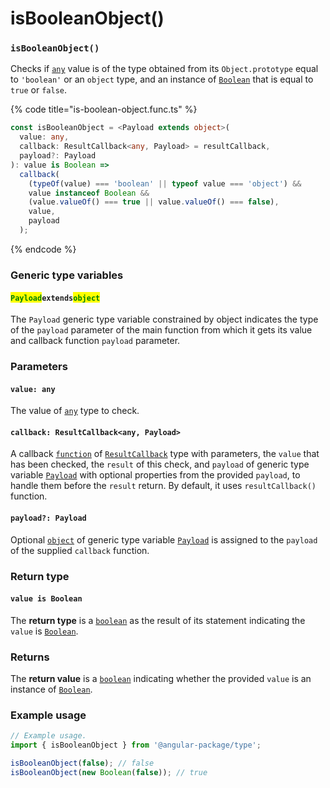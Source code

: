 # isBooleanObject()

### `isBooleanObject()`

Checks if [`any`](https://www.typescriptlang.org/docs/handbook/2/everyday-types.html#any) value is of the type obtained from its `Object.prototype` equal to `'boolean'` or an `object` type, and an instance of [`Boolean`](https://developer.mozilla.org/en-US/docs/Web/JavaScript/Reference/Global\_Objects/Boolean) that is equal to `true` or `false`.

{% code title="is-boolean-object.func.ts" %}
```typescript
const isBooleanObject = <Payload extends object>(
  value: any,
  callback: ResultCallback<any, Payload> = resultCallback,
  payload?: Payload
): value is Boolean =>
  callback(
    (typeOf(value) === 'boolean' || typeof value === 'object') &&
    value instanceof Boolean &&
    (value.valueOf() === true || value.valueOf() === false),
    value,
    payload
  );
```
{% endcode %}

### Generic type variables

#### <mark style="color:green;">**`Payload`**</mark>**`extends`**<mark style="color:green;">**`object`**</mark>

The `Payload` generic type variable constrained by object indicates the type of the `payload` parameter of the main function from which it gets its value and callback function `payload` parameter.

### Parameters

#### `value: any`

The value of [`any`](https://www.typescriptlang.org/docs/handbook/2/everyday-types.html#any) type to check.

#### `callback: ResultCallback<any, Payload>`

A callback [`function`](https://developer.mozilla.org/en-US/docs/Web/JavaScript/Guide/Functions) of [`ResultCallback`](../types/resultcallback.md) type with parameters, the `value` that has been checked, the `result` of this check, and `payload` of generic type variable [`Payload`](isbooleanobject.md#payloadextendsobject) with optional properties from the provided `payload`, to handle them before the `result` return. By default, it uses `resultCallback()` function.

#### `payload?: Payload`

Optional [`object`](https://developer.mozilla.org/en-US/docs/Web/JavaScript/Reference/Global\_Objects/Object) of generic type variable [`Payload`](isbooleanobject.md#payloadextendsobject) is assigned to the `payload` of the supplied `callback` function.

### Return type

#### `value is Boolean`

The **return type** is a [`boolean`](https://www.typescriptlang.org/docs/handbook/basic-types.html#boolean) as the result of its statement indicating the `value` is [`Boolean`](https://developer.mozilla.org/en-US/docs/Web/JavaScript/Reference/Global\_Objects/Boolean).

### Returns

The **return value** is a [`boolean`](https://developer.mozilla.org/en-US/docs/Web/JavaScript/Reference/Global\_Objects/Boolean) indicating whether the provided `value` is an instance of [`Boolean`](https://developer.mozilla.org/en-US/docs/Web/JavaScript/Reference/Global\_Objects/Boolean).

### Example usage

```typescript
// Example usage.
import { isBooleanObject } from '@angular-package/type';

isBooleanObject(false); // false
isBooleanObject(new Boolean(false)); // true
```
